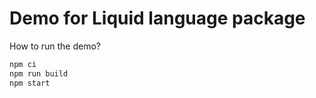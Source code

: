# Demo for Liquid language package

How to run the demo?

```bash
npm ci
npm run build
npm start
```
